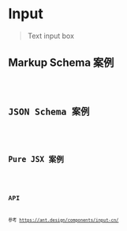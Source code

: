 # Input

> Text input box

## Markup Schema 案例

<code src="../demos/input/Markup.zh-CN.tsx"/>

## JSON Schema 案例

<code src="../demos/input/Schema.zh-CN.tsx"/>

## Pure JSX 案例

<code src="../demos/input/PureJsx.zh-CN.tsx"/>

## API

参考 <https://ant.design/components/input-cn/>
